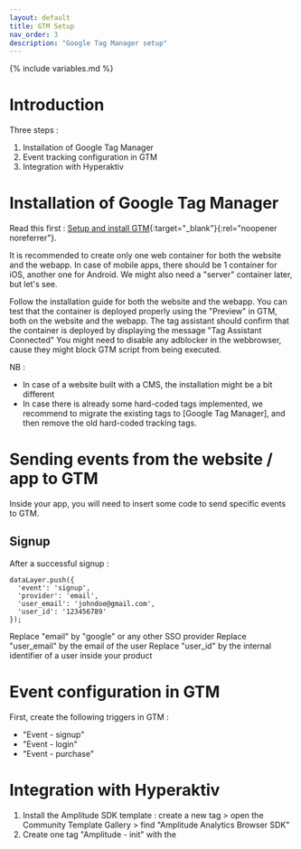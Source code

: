 ```yaml
---
layout: default
title: GTM Setup
nav_order: 3
description: "Google Tag Manager setup"
---
```

{% include variables.md %}

# Introduction

Three steps :
1. Installation of Google Tag Manager
2. Event tracking configuration in GTM
3. Integration with Hyperaktiv

# Installation of Google Tag Manager

Read this first : [Setup and install GTM](https://support.google.com/tagmanager/answer/6103696){:target="_blank"}{:rel="noopener noreferrer"}.

It is recommended to create only one web container for both the website and the webapp.
In case of mobile apps, there should be 1 container for iOS, another one for Android.
We might also need a "server" container later, but let's see.

Follow the installation guide for both the website and the webapp.
You can test that the container is deployed properly using the "Preview" in GTM, both on the website and the webapp. The tag assistant should confirm that the container is deployed by displaying the message "Tag Assistant Connected" 
You might need to disable any adblocker in the webbrowser, cause they might block GTM script from being executed.

NB :
- In case of a website built with a CMS, the installation might be a bit different
- In case there is already some hard-coded tags implemented, we recommend to migrate the existing tags to [Google Tag Manager], and then remove the old hard-coded tracking tags.

# Sending events from the website / app to GTM

Inside your app, you will need to insert some code to send specific events to GTM.

## Signup
After a successful signup :
````
dataLayer.push({
  'event': 'signup',
  'provider': 'email',
  'user_email': 'johndoe@gmail.com',
  'user_id': '123456789'
});
````

Replace "email" by "google" or any other SSO provider
Replace "user_email" by the email of the user
Replace "user_id" by the internal identifier of a user inside your product

# Event configuration in GTM

First, create the following triggers in GTM :
- "Event - signup"
- "Event - login"
- "Event - purchase"



# Integration with Hyperaktiv

1. Install the Amplitude SDK template : create a new tag > open the Community Template Gallery > find "Amplitude Analytics Browser SDK"
2. Create one tag "Amplitude - init" with the 

